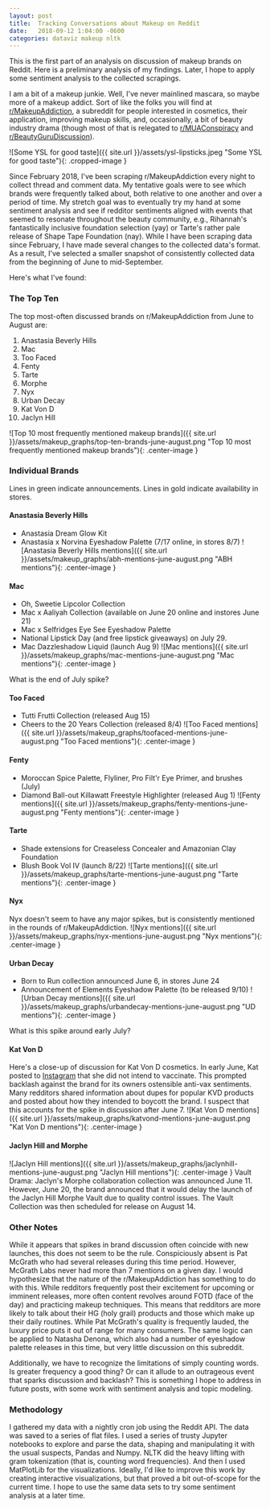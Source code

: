 ```yaml
---
layout: post
title:  Tracking Conversations about Makeup on Reddit
date:   2018-09-12 1:04:00 -0600
categories: dataviz makeup nltk
---
```


This is the first part of an analysis on discussion of makeup brands on Reddit. Here is a preliminary analysis of my findings. Later, I hope to apply some sentiment analysis to the collected scrapings.

I am a bit of a makeup junkie. Well, I've never mainlined mascara, so maybe more of a makeup addict. Sort of like the folks you will find at [r/MakeupAddiction][rMakeupAddiction], a subreddit for people interested in cosmetics, their application, improving makeup skills, and, occasionally, a bit of beauty industry drama (though most of that is relegated to [r/MUAConspiracy][rMUAConspiracy] and [r/BeautyGuruDiscussion][rBeautyGuruDiscussion]).

![Some YSL for good taste]({{ site.url }}/assets/ysl-lipsticks.jpeg "Some YSL for good taste"){: .cropped-image }

Since February 2018, I've been scraping r/MakeupAddiction every night to collect thread and comment data. My tentative goals were to see which brands were frequently talked about, both relative to one another and over a period of time. My stretch goal was to eventually try my hand at some sentiment analysis and see if redditor sentiments aligned with events that seemed to resonate throughout the beauty community, e.g., Rihannah's fantastically inclusive foundation selection (yay) or Tarte's rather pale release of Shape Tape Foundation (nay). While I have been scraping data since February, I have made several changes to the collected data's format. As a result, I've selected a smaller snapshot of consistently collected data from the beginning of June to mid-September.

Here's what I've found: 

### The Top Ten

The top most-often discussed brands on r/MakeupAddiction from June to August are:
1. Anastasia Beverly Hills
2. Mac
3. Too Faced
4. Fenty
5. Tarte
6. Morphe
7. Nyx
8. Urban Decay
9. Kat Von D
10. Jaclyn Hill

![Top 10 most frequently mentioned makeup brands]({{ site.url }}/assets/makeup_graphs/top-ten-brands-june-august.png "Top 10 most frequently mentioned makeup brands"){: .center-image }

### Individual Brands
Lines in green indicate announcements. Lines in gold indicate availability in stores.

#### Anastasia Beverly Hills
- Anastasia Dream Glow Kit
- Anastasia x Norvina Eyeshadow Palette (7/17 online, in stores 8/7)
![Anastasia Beverly Hills mentions]({{ site.url }}/assets/makeup_graphs/abh-mentions-june-august.png "ABH mentions"){: .center-image }

#### Mac
- Oh, Sweetie Lipcolor Collection
- Mac x Aaliyah Collection (available on June 20 online and instores June 21)
- Mac x Selfridges Eye See Eyeshadow Palette
- National Lipstick Day (and free lipstick giveaways) on July 29.
- Mac Dazzleshadow Liquid (launch Aug 9)
![Mac mentions]({{ site.url }}/assets/makeup_graphs/mac-mentions-june-august.png "Mac mentions"){: .center-image }

What is the end of July spike?

#### Too Faced
- Tutti Frutti Collection (released Aug 15)
- Cheers to the 20 Years Collection (released 8/4)
![Too Faced mentions]({{ site.url }}/assets/makeup_graphs/toofaced-mentions-june-august.png "Too Faced mentions"){: .center-image }


#### Fenty
- Moroccan Spice Palette, Flyliner, Pro Filt'r Eye Primer, and brushes (July)
- Diamond Ball-out Killawatt Freestyle Highlighter (released Aug 1)
![Fenty mentions]({{ site.url }}/assets/makeup_graphs/fenty-mentions-june-august.png "Fenty mentions"){: .center-image }


#### Tarte
- Shade extensions for Creaseless Concealer and Amazonian Clay Foundation
- Blush Book Vol IV (launch 8/22)
![Tarte mentions]({{ site.url }}/assets/makeup_graphs/tarte-mentions-june-august.png "Tarte mentions"){: .center-image }

#### Nyx
Nyx doesn't seem to have any major spikes, but is consistently mentioned in the rounds of r/MakeupAddiction.
![Nyx mentions]({{ site.url }}/assets/makeup_graphs/nyx-mentions-june-august.png "Nyx mentions"){: .center-image }


#### Urban Decay
- Born to Run collection announced June 6, in stores June 24
- Announcement of Elements Eyeshadow Palette (to be released 9/10)
![Urban Decay mentions]({{ site.url }}/assets/makeup_graphs/urbandecay-mentions-june-august.png "UD mentions"){: .center-image }

What is this spike around early July?

#### Kat Von D

Here's a close-up of discussion for Kat Von D cosmetics. In early June, Kat posted to [Instagram][kvd-antivax] that she did not intend to vaccinate. This prompted backlash against the brand for its owners ostensible anti-vax sentiments. Many redditors shared information about dupes for popular KVD products and posted about how they intended to boycott the brand. I suspect that this accounts for the spike in discussion after June 7.
![Kat Von D mentions]({{ site.url }}/assets/makeup_graphs/katvond-mentions-june-august.png "Kat Von D mentions"){: .center-image }

#### Jaclyn Hill and Morphe
![Jaclyn Hill mentions]({{ site.url }}/assets/makeup_graphs/jaclynhill-mentions-june-august.png "Jaclyn Hill mentions"){: .center-image }
Vault Drama: Jaclyn's Morphe collaboration collection was announced June 11. However, June 20, the brand announced that it would delay the launch of the Jaclyn Hill Morphe Vault due to quality control issues. The Vault Collection was then scheduled for release on August 14.


### Other Notes
While it appears that spikes in brand discussion often coincide with new launches, this does not seem to be the rule. Conspiciously absent is Pat McGrath who had several releases during this time period. However, McGrath Labs never had more than 7 mentions on a given day. I would hypothesize that the nature of the r/MakeupAddiction has something to do with this. While redditors frequently post their excitement for upcoming or imminent releases, more often content revolves around FOTD (face of the day) and practicing makeup techniques. This means that redditors are more likely to talk about their HG (holy grail) products and those which make up their daily routines. While Pat McGrath's quality is frequently lauded, the luxury price puts it out of range for many consumers. The same logic can be applied to Natasha Denona, which also had a number of eyeshadow palette releases in this time, but very little discussion on this subreddit.

Additionally, we have to recognize the limitations of simply counting words. Is greater frequency a good thing? Or can it allude to an outrageous event that sparks discussion and backlash? This is something I hope to address in future posts, with some work with sentiment analysis and topic modeling.

### Methodology

I gathered my data with a nightly cron job using the Reddit API. The data was saved to a series of flat files. I used a series of trusty Jupyter notebooks to explore and parse the data, shaping and manipulating it with the usual suspects, Pandas and Numpy. NLTK did the heavy lifting with gram tokenization (that is, counting word frequencies). And then I used MatPlotLib for the visualizations. Ideally, I'd like to improve this work by creating interactive visualizations, but that proved a bit out-of-scope for the current time. I hope to use the same data sets to try some sentiment analysis at a later time.

[rMakeupAddiction]:https://www.reddit.com/r_makeupaddiction/
[rMUAConspiracy]:https://www.reddit.com/r_muaconspiracy/
[rBeautyGuruDiscussion]:https://www.reddit.com/r_beautygurudiscussion/
[born-to-run]:https://www.instagram.com/p/BjstdMKDvhy/?taken-by=urbandecaycosmetics
[kvd-antivax]:https://www.instagram.com/p/Bjvkm1gHPPb/?utm_source=ig_embed